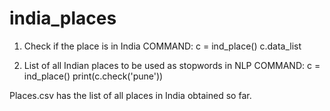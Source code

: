 # india_places
1. Check if the place is in India
   COMMAND: c = ind_place()
            c.data_list

2. List of all Indian places to be used as stopwords in NLP
   COMMAND: c = ind_place()
            print(c.check('pune'))

Places.csv has the list of all places in India obtained so far.
